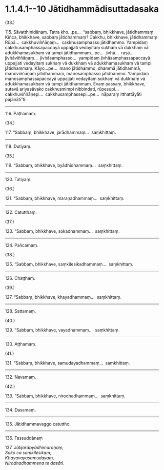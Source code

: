 # 1.1.4.1--10 Jātidhammādisuttadasaka

(33.)

115\. Sāvatthinidānaṃ. Tatra kho…pe…  “sabbaṃ, bhikkhave, jātidhammaṃ. Kiñca, bhikkhave, sabbaṃ jātidhammaṃ? Cakkhu, bhikkhave, jātidhammaṃ. Rūpā…  cakkhuviññāṇaṃ…  cakkhusamphasso jātidhammo. Yampidaṃ cakkhusamphassapaccayā uppajjati vedayitaṃ sukhaṃ vā dukkhaṃ vā adukkhamasukhaṃ vā tampi jātidhammaṃ…pe…  jivhā…  rasā…  jivhāviññāṇaṃ…  jivhāsamphasso…  yampidaṃ jivhāsamphassapaccayā uppajjati vedayitaṃ sukhaṃ vā dukkhaṃ vā adukkhamasukhaṃ vā tampi jātidhammaṃ. Kāyo…pe…  mano jātidhammo, dhammā jātidhammā, manoviññāṇaṃ jātidhammaṃ, manosamphasso jātidhammo. Yampidaṃ manosamphassapaccayā uppajjati vedayitaṃ sukhaṃ vā dukkhaṃ vā adukkhamasukhaṃ vā tampi jātidhammaṃ. Evaṃ passaṃ, bhikkhave, sutavā ariyasāvako cakkhusmimpi nibbindati, rūpesupi…  cakkhuviññāṇepi…  cakkhusamphassepi…pe…  nāparaṃ itthattāyāti pajānātī”ti.

---

116\. Paṭhamaṃ.

(34.)

117\. “Sabbaṃ, bhikkhave, jarādhammaṃ…  saṃkhittaṃ.

---

118\. Dutiyaṃ.

(35.)

119\. “Sabbaṃ, bhikkhave, byādhidhammaṃ…  saṃkhittaṃ.

---

120\. Tatiyaṃ.

(36.)

121\. “Sabbaṃ, bhikkhave, maraṇadhammaṃ…  saṃkhittaṃ.

---

122\. Catutthaṃ.

(37.)

123\. “Sabbaṃ, bhikkhave, sokadhammaṃ…  saṃkhittaṃ.

---

124\. Pañcamaṃ.

(38.)

125\. “Sabbaṃ, bhikkhave, saṃkilesikadhammaṃ…  saṃkhittaṃ.

---

126\. Chaṭṭhaṃ.

(39.)

127\. “Sabbaṃ, bhikkhave, khayadhammaṃ…  saṃkhittaṃ.

---

128\. Sattamaṃ.

(40.)

129\. “Sabbaṃ, bhikkhave, vayadhammaṃ…  saṃkhittaṃ.

---

130\. Aṭṭhamaṃ.

(41.)

131\. “Sabbaṃ, bhikkhave, samudayadhammaṃ…  saṃkhittaṃ.

---

132\. Navamaṃ.

(42.)

133\. “Sabbaṃ, bhikkhave, nirodhadhammaṃ…  saṃkhittaṃ.

---

134\. Dasamaṃ.

---

135\. Jātidhammavaggo catuttho.

---

136\. Tassuddānaṃ

137\. _Jātijarābyādhimaraṇaṃ,_  
_Soko ca saṃkilesikaṃ;_  
_Khayavayasamudayaṃ,_  
_Nirodhadhammena te dasāti._
